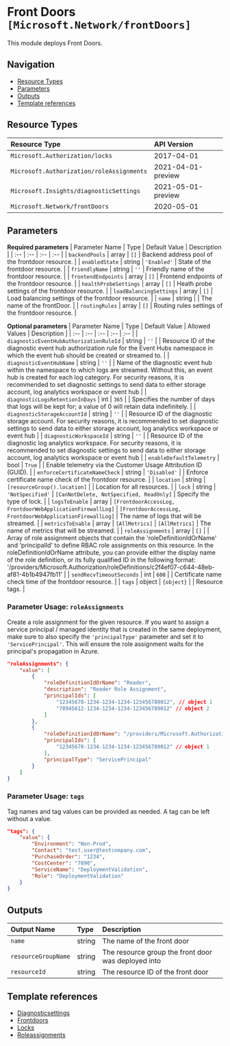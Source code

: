 # Front Doors `[Microsoft.Network/frontDoors]`

This module deploys Front Doors.


## Navigation

- [Resource Types](#Resource-Types)
- [Parameters](#Parameters)
- [Outputs](#Outputs)
- [Template references](#Template-references)

## Resource Types

| Resource Type | API Version |
| :-- | :-- |
| `Microsoft.Authorization/locks` | 2017-04-01 |
| `Microsoft.Authorization/roleAssignments` | 2021-04-01-preview |
| `Microsoft.Insights/diagnosticSettings` | 2021-05-01-preview |
| `Microsoft.Network/frontDoors` | 2020-05-01 |

## Parameters

**Required parameters**
| Parameter Name | Type | Default Value | Description |
| :-- | :-- | :-- | :-- |
| `backendPools` | array | `[]` | Backend address pool of the frontdoor resource. |
| `enabledState` | string | `'Enabled'` | State of the frontdoor resource. |
| `friendlyName` | string | `''` | Friendly name of the frontdoor resource. |
| `frontendEndpoints` | array | `[]` | Frontend endpoints of the frontdoor resource. |
| `healthProbeSettings` | array | `[]` | Heath probe settings of the frontdoor resource. |
| `loadBalancingSettings` | array | `[]` | Load balancing settings of the frontdoor resource. |
| `name` | string |  | The name of the frontDoor. |
| `routingRules` | array | `[]` | Routing rules settings of the frontdoor resource. |

**Optional parameters**
| Parameter Name | Type | Default Value | Allowed Values | Description |
| :-- | :-- | :-- | :-- | :-- |
| `diagnosticEventHubAuthorizationRuleId` | string | `''` |  | Resource ID of the diagnostic event hub authorization rule for the Event Hubs namespace in which the event hub should be created or streamed to.  |
| `diagnosticEventHubName` | string | `''` |  | Name of the diagnostic event hub within the namespace to which logs are streamed. Without this, an event hub is created for each log category. For security reasons, it is recommended to set diagnostic settings to send data to either storage account, log analytics workspace or event hub |
| `diagnosticLogsRetentionInDays` | int | `365` |  | Specifies the number of days that logs will be kept for; a value of 0 will retain data indefinitely. |
| `diagnosticStorageAccountId` | string | `''` |  | Resource ID of the diagnostic storage account. For security reasons, it is recommended to set diagnostic settings to send data to either storage account, log analytics workspace or event hub |
| `diagnosticWorkspaceId` | string | `''` |  | Resource ID of the diagnostic log analytics workspace. For security reasons, it is recommended to set diagnostic settings to send data to either storage account, log analytics workspace or event hub |
| `enableDefaultTelemetry` | bool | `True` |  | Enable telemetry via the Customer Usage Attribution ID (GUID). |
| `enforceCertificateNameCheck` | string | `'Disabled'` |  | Enforce certificate name check of the frontdoor resource. |
| `location` | string | `[resourceGroup().location]` |  | Location for all resources. |
| `lock` | string | `'NotSpecified'` | `[CanNotDelete, NotSpecified, ReadOnly]` | Specify the type of lock. |
| `logsToEnable` | array | `[FrontdoorAccessLog, FrontdoorWebApplicationFirewallLog]` | `[FrontdoorAccessLog, FrontdoorWebApplicationFirewallLog]` | The name of logs that will be streamed. |
| `metricsToEnable` | array | `[AllMetrics]` | `[AllMetrics]` | The name of metrics that will be streamed. |
| `roleAssignments` | array | `[]` |  | Array of role assignment objects that contain the 'roleDefinitionIdOrName' and 'principalId' to define RBAC role assignments on this resource. In the roleDefinitionIdOrName attribute, you can provide either the display name of the role definition, or its fully qualified ID in the following format: '/providers/Microsoft.Authorization/roleDefinitions/c2f4ef07-c644-48eb-af81-4b1b4947fb11' |
| `sendRecvTimeoutSeconds` | int | `600` |  | Certificate name check time of the frontdoor resource. |
| `tags` | object | `{object}` |  | Resource tags. |


### Parameter Usage: `roleAssignments`

Create a role assignment for the given resource. If you want to assign a service principal / managed identity that is created in the same deployment, make sure to also specify the `'principalType'` parameter and set it to `'ServicePrincipal'`. This will ensure the role assignment waits for the principal's propagation in Azure.

```json
"roleAssignments": {
    "value": [
        {
            "roleDefinitionIdOrName": "Reader",
            "description": "Reader Role Assignment",
            "principalIds": [
                "12345678-1234-1234-1234-123456789012", // object 1
                "78945612-1234-1234-1234-123456789012" // object 2
            ]
        },
        {
            "roleDefinitionIdOrName": "/providers/Microsoft.Authorization/roleDefinitions/c2f4ef07-c644-48eb-af81-4b1b4947fb11",
            "principalIds": [
                "12345678-1234-1234-1234-123456789012" // object 1
            ],
            "principalType": "ServicePrincipal"
        }
    ]
}
```

### Parameter Usage: `tags`

Tag names and tag values can be provided as needed. A tag can be left without a value.

```json
"tags": {
    "value": {
        "Environment": "Non-Prod",
        "Contact": "test.user@testcompany.com",
        "PurchaseOrder": "1234",
        "CostCenter": "7890",
        "ServiceName": "DeploymentValidation",
        "Role": "DeploymentValidation"
    }
}
```

## Outputs

| Output Name | Type | Description |
| :-- | :-- | :-- |
| `name` | string | The name of the front door |
| `resourceGroupName` | string | The resource group the front door was deployed into |
| `resourceId` | string | The resource ID of the front door |

## Template references

- [Diagnosticsettings](https://docs.microsoft.com/en-us/azure/templates/Microsoft.Insights/2021-05-01-preview/diagnosticSettings)
- [Frontdoors](https://docs.microsoft.com/en-us/azure/templates/Microsoft.Network/2020-05-01/frontDoors)
- [Locks](https://docs.microsoft.com/en-us/azure/templates/Microsoft.Authorization/2017-04-01/locks)
- [Roleassignments](https://docs.microsoft.com/en-us/azure/templates/Microsoft.Authorization/roleAssignments)
